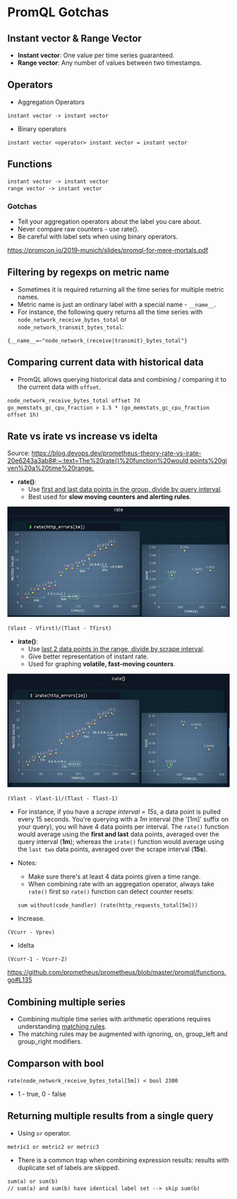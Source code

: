 # PromQL Gotchas

## Instant vector & Range Vector

- **Instant vector**: One value per time series guaranteed.
- **Range vector**: Any number of values between two timestamps.

## Operators

- Aggregation Operators

```
instant vector -> instant vector
```

- Binary operators

```
instant vector <operator> instant vector = instant vector
```

## Functions

```
instant vector -> instant vector
range vector -> instant vector
```

### Gotchas

- Tell your aggregation operators about the label you care about.
- Never compare raw counters - use rate().
- Be careful with label sets when using binary operators.

<https://promcon.io/2019-munich/slides/promql-for-mere-mortals.pdf>

## Filtering by regexps on metric name

- Sometimes it is required returning all the time series for multiple metric names.
- Metric name is just an ordinary label with a special name - `__name__`.
- For instance, the following query returns all the time series with `node_network_receive_bytes_total` or `node_network_transmit_bytes_total`:

```
{__name__=~"node_network_(receive|transmit)_bytes_total"}
```

## Comparing current data with historical data

- PromQL allows querying historical data and combining / comparing it to the current data with `offset`.

```
node_network_receive_bytes_total offset 7d
go_memstats_gc_cpu_fraction > 1.5 * (go_memstats_gc_cpu_fraction offset 1h)
```

## Rate vs irate vs increase vs idelta

Source: <https://blog.devops.dev/prometheus-theory-rate-vs-irate-20e6243a3ab8#:~:text=The%20rate()%20function%20would,points%20given%20a%20time%20range.>

- **rate()**:
  - Use [first and last data points in the group, divide by query interval](https://github.com/prometheus/prometheus/blob/8849b7dcadc2960c70467734efce35d737be25f5/promql/functions.go#L71).
  - Best used for **slow moving counters and alerting rules**.

![](./imgs/rate.png)

```
(Vlast - Vfirst)/(Tlast - Tfirst)
```

- **irate()**:
  - Use [last 2 data points in the range, divide by scrape interval](https://github.com/prometheus/prometheus/blob/8849b7dcadc2960c70467734efce35d737be25f5/promql/functions.go#L272).
  - Give better representation of instant rate.
  - Used for graphing **volatile, fast-moving counters**.

![](./imgs/irate.png)

```
(Vlast - Vlast-1)/(Tlast - Tlast-1)
```

- For instance, if you have a _scrape interval = 15s_, a data point is pulled every 15 seconds. You're querying with a _1m_ interval (the '[1m]' suffix on your query), you will have 4 data points per interval. The `rate()` function would average using the **first and last** data points, averaged over the query interval (**1m**); whereas the `irate()` function would average using the `last two` data points, averaged over the scrape interval (**15s**).
- Notes:

  - Make sure there's at least 4 data points given a time range.
  - When combining rate with an aggregation operator, always take `rate()` first so `rate()` function can detect counter resets:

  ```promql
  sum without(code_handler) (rate(http_requests_total[5m]))
  ```

- Increase.

```
(Vcurr - Vprev)
```

- Idelta

```
(Vcurr-1 - Vcurr-2)
```

<https://github.com/prometheus/prometheus/blob/master/promql/functions.go#L135>

## Combining multiple series

- Combining multiple time series with arithmetic operations requires understanding [matching rules](https://prometheus.io/docs/prometheus/latest/querying/operators/#vector-matching).
- The matching rules may be augmented with ignoring, on, group_left and group_right modifiers.

## Comparson with bool

```
rate(node_network_receive_bytes_total[5m]) < bool 2300
```

- 1 - true, 0 - false

## Returning multiple results from a single query

- Using `or` operator.

```
metric1 or metric2 or metric3
```

- There is a common trap when combining expression results: results with duplicate set of labels are skipped.

```
sum(a) or sum(b)
// sum(a) and sum(b) have identical label set --> skip sum(b)
```
